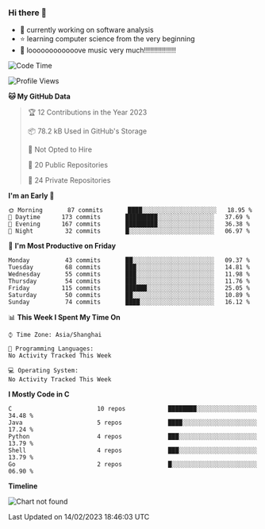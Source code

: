 ### Hi there 👋

<!--
**rbamb/rbamb** is a ✨ _special_ ✨ repository because its `README.md` (this file) appears on your GitHub profile.

Here are some ideas to get you started:

- 🔭 I’m currently working on ...
- 🌱 I’m currently learning ...
- 👯 I’m looking to collaborate on ...
- 🤔 I’m looking for help with ...
- 💬 Ask me about ...
- 📫 How to reach me: ...
- 😄 Pronouns: ...
- ⚡ Fun fact: ...
-->

* :rocket: currently working on software analysis
* :star: learning computer science from the very beginning
* :musical_note: loooooooooooove music very much!!!!!!!!!!!!!!!!

<!--START_SECTION:waka-->
![Code Time](http://img.shields.io/badge/Code%20Time-0%20secs-blue)

![Profile Views](http://img.shields.io/badge/Profile%20Views-0-blue)

**🐱 My GitHub Data** 

> 🏆 12 Contributions in the Year 2023
 > 
> 📦 78.2 kB Used in GitHub's Storage 
 > 
> 🚫 Not Opted to Hire
 > 
> 📜 20 Public Repositories 
 > 
> 🔑 24 Private Repositories  
 > 
**I'm an Early 🐤** 

```text
🌞 Morning       87 commits       ████░░░░░░░░░░░░░░░░░░░░░   18.95 % 
🌆 Daytime      173 commits       █████████░░░░░░░░░░░░░░░░   37.69 % 
🌃 Evening      167 commits       █████████░░░░░░░░░░░░░░░░   36.38 % 
🌙 Night         32 commits       █░░░░░░░░░░░░░░░░░░░░░░░░   06.97 % 

```
📅 **I'm Most Productive on Friday** 

```text
Monday          43 commits       ██░░░░░░░░░░░░░░░░░░░░░░░   09.37 % 
Tuesday         68 commits       ███░░░░░░░░░░░░░░░░░░░░░░   14.81 % 
Wednesday       55 commits       ███░░░░░░░░░░░░░░░░░░░░░░   11.98 % 
Thursday        54 commits       ███░░░░░░░░░░░░░░░░░░░░░░   11.76 % 
Friday         115 commits       ██████░░░░░░░░░░░░░░░░░░░   25.05 % 
Saturday        50 commits       ██░░░░░░░░░░░░░░░░░░░░░░░   10.89 % 
Sunday          74 commits       ████░░░░░░░░░░░░░░░░░░░░░   16.12 % 

```


📊 **This Week I Spent My Time On** 

```text
⌚︎ Time Zone: Asia/Shanghai

💬 Programming Languages: 
No Activity Tracked This Week

💻 Operating System: 
No Activity Tracked This Week

```

**I Mostly Code in C** 

```text
C                        10 repos            ████████░░░░░░░░░░░░░░░░░   34.48 % 
Java                     5 repos             ████░░░░░░░░░░░░░░░░░░░░░   17.24 % 
Python                   4 repos             ███░░░░░░░░░░░░░░░░░░░░░░   13.79 % 
Shell                    4 repos             ███░░░░░░░░░░░░░░░░░░░░░░   13.79 % 
Go                       2 repos             █░░░░░░░░░░░░░░░░░░░░░░░░   06.90 % 

```


**Timeline**

![Chart not found](https://raw.githubusercontent.com/rbamb/rbamb/main/charts/bar_graph.png) 


 Last Updated on 14/02/2023 18:46:03 UTC
<!--END_SECTION:waka-->
